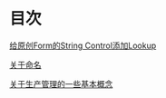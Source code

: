 # 目次

[给原创Form的String Control添加Lookup](https://sxbjxjy.github.io/ximo/AddLookupStringControl)

[关于命名](https://sxbjxjy.github.io/ximo/201028_Naming)

[关于生产管理的一些基本概念](https://sxbjxjy.github.io/ximo/201028_ProductionManagementConcepts)

